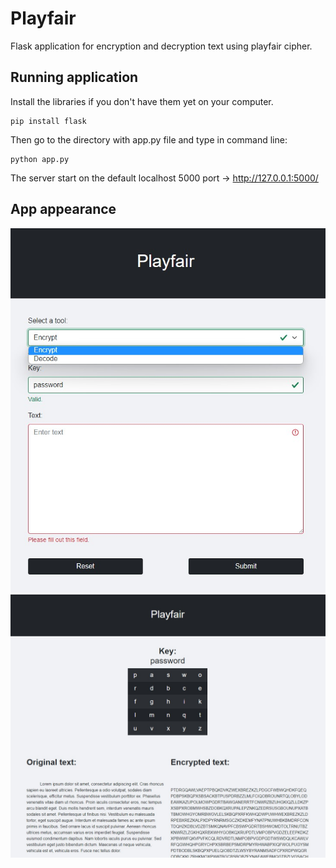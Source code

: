 # Playfair
Flask application for encryption and decryption text using playfair cipher. 

## Running application
Install the libraries if you don't have them yet on your computer.
```
pip install flask
```
Then go to the directory with app.py file and type in command line:
```
python app.py
```
The server start on the default localhost 5000 port -> http://127.0.0.1:5000/

## App appearance
![Picture](screenshot/home.jpg)
![Picture](screenshot/solution.jpg)